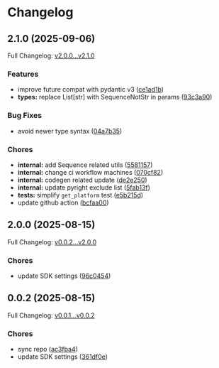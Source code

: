 # Changelog

## 2.1.0 (2025-09-06)

Full Changelog: [v2.0.0...v2.1.0](https://github.com/chasepkelly/lodestarmcp/compare/v2.0.0...v2.1.0)

### Features

* improve future compat with pydantic v3 ([ce1ad1b](https://github.com/chasepkelly/lodestarmcp/commit/ce1ad1b832077c01fb45e5ed0b269c9a2f7546f9))
* **types:** replace List[str] with SequenceNotStr in params ([93c3a90](https://github.com/chasepkelly/lodestarmcp/commit/93c3a905037f8cc61290af645b63565ee13959f7))


### Bug Fixes

* avoid newer type syntax ([04a7b35](https://github.com/chasepkelly/lodestarmcp/commit/04a7b354dff324fa58ead254d37e4ace491d00b1))


### Chores

* **internal:** add Sequence related utils ([5581157](https://github.com/chasepkelly/lodestarmcp/commit/5581157b5d7d78b8b1efec0daeca54a033799790))
* **internal:** change ci workflow machines ([070cf82](https://github.com/chasepkelly/lodestarmcp/commit/070cf824342894f36c95ae1f4f0f81da5f96a24c))
* **internal:** codegen related update ([de2e250](https://github.com/chasepkelly/lodestarmcp/commit/de2e250fae6c54ad6cd677191488339090d23b82))
* **internal:** update pyright exclude list ([5fab13f](https://github.com/chasepkelly/lodestarmcp/commit/5fab13fde9d1dbc3cb66e6842d5ce1f7b9da376a))
* **tests:** simplify `get_platform` test ([e5b215d](https://github.com/chasepkelly/lodestarmcp/commit/e5b215d792919fcc6628c96e0c72649434be7a07))
* update github action ([bcfaa00](https://github.com/chasepkelly/lodestarmcp/commit/bcfaa0033d60178a5db752e94d38bb5b3bd1a283))

## 2.0.0 (2025-08-15)

Full Changelog: [v0.0.2...v2.0.0](https://github.com/chasepkelly/lodestarmcp/compare/v0.0.2...v2.0.0)

### Chores

* update SDK settings ([96c0454](https://github.com/chasepkelly/lodestarmcp/commit/96c0454aeb107fa69670fd146e9b827d05d47382))

## 0.0.2 (2025-08-15)

Full Changelog: [v0.0.1...v0.0.2](https://github.com/chasepkelly/lodestarmcp/compare/v0.0.1...v0.0.2)

### Chores

* sync repo ([ac3fba4](https://github.com/chasepkelly/lodestarmcp/commit/ac3fba4a8feebaf1b6d9b6fc1238ec5918b497da))
* update SDK settings ([361df0e](https://github.com/chasepkelly/lodestarmcp/commit/361df0e634f0a099852f2769b2b2d5c532ce5d74))
